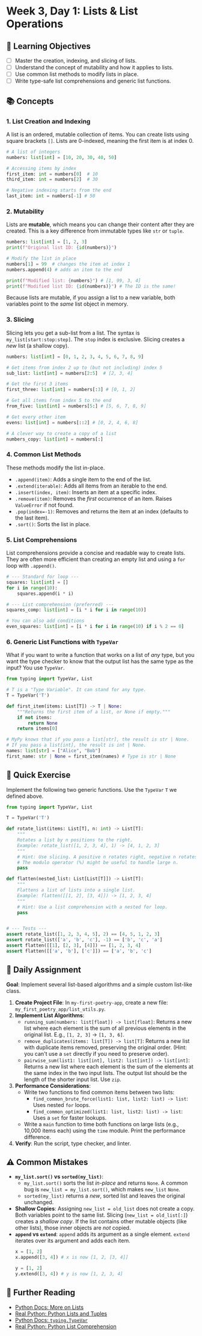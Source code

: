 # Week 3, Day 1: Lists & List Operations

## 🎯 Learning Objectives
- [ ] Master the creation, indexing, and slicing of lists.
- [ ] Understand the concept of mutability and how it applies to lists.
- [ ] Use common list methods to modify lists in place.
- [ ] Write type-safe list comprehensions and generic list functions.

## 📚 Concepts

### 1. List Creation and Indexing
A list is an ordered, mutable collection of items. You can create lists using square brackets `[]`. Lists are 0-indexed, meaning the first item is at index 0.

```python
# A list of integers
numbers: list[int] = [10, 20, 30, 40, 50]

# Accessing items by index
first_item: int = numbers[0]  # 10
third_item: int = numbers[2]  # 30

# Negative indexing starts from the end
last_item: int = numbers[-1] # 50
```

### 2. Mutability
Lists are **mutable**, which means you can change their content after they are created. This is a key difference from immutable types like `str` or `tuple`.

```python
numbers: list[int] = [1, 2, 3]
print(f"Original list ID: {id(numbers)}")

# Modify the list in place
numbers[1] = 99  # changes the item at index 1
numbers.append(4) # adds an item to the end

print(f"Modified list: {numbers}") # [1, 99, 3, 4]
print(f"Modified list ID: {id(numbers)}") # The ID is the same!
```
Because lists are mutable, if you assign a list to a new variable, both variables point to the *same* list object in memory.

### 3. Slicing
Slicing lets you get a sub-list from a list. The syntax is `my_list[start:stop:step]`. The `stop` index is exclusive. Slicing creates a *new* list (a shallow copy).

```python
numbers: list[int] = [0, 1, 2, 3, 4, 5, 6, 7, 8, 9]

# Get items from index 2 up to (but not including) index 5
sub_list: list[int] = numbers[2:5]  # [2, 3, 4]

# Get the first 3 items
first_three: list[int] = numbers[:3] # [0, 1, 2]

# Get all items from index 5 to the end
from_five: list[int] = numbers[5:] # [5, 6, 7, 8, 9]

# Get every other item
evens: list[int] = numbers[::2] # [0, 2, 4, 6, 8]

# A clever way to create a copy of a list
numbers_copy: list[int] = numbers[:]
```

### 4. Common List Methods
These methods modify the list in-place.
- `.append(item)`: Adds a single item to the end of the list.
- `.extend(iterable)`: Adds all items from an iterable to the end.
- `.insert(index, item)`: Inserts an item at a specific index.
- `.remove(item)`: Removes the *first* occurrence of an item. Raises `ValueError` if not found.
- `.pop(index=-1)`: Removes and returns the item at an index (defaults to the last item).
- `.sort()`: Sorts the list in place.

### 5. List Comprehensions
List comprehensions provide a concise and readable way to create lists. They are often more efficient than creating an empty list and using a `for` loop with `.append()`.

```python
# --- Standard for loop ---
squares: list[int] = []
for i in range(10):
    squares.append(i * i)

# --- List comprehension (preferred) ---
squares_comp: list[int] = [i * i for i in range(10)]

# You can also add conditions
even_squares: list[int] = [i * i for i in range(10) if i % 2 == 0]
```

### 6. Generic List Functions with `TypeVar`
What if you want to write a function that works on a list of *any* type, but you want the type checker to know that the output list has the same type as the input? You use `TypeVar`.

```python
from typing import TypeVar, List

# T is a "Type Variable". It can stand for any type.
T = TypeVar('T')

def first_item(items: List[T]) -> T | None:
    """Returns the first item of a list, or None if empty."""
    if not items:
        return None
    return items[0]

# MyPy knows that if you pass a list[str], the result is str | None.
# If you pass a list[int], the result is int | None.
names: list[str] = ["Alice", "Bob"]
first_name: str | None = first_item(names) # Type is str | None
```

## 🔹 Quick Exercise

Implement the following two generic functions. Use the `TypeVar` `T` we defined above.

```python
from typing import TypeVar, List

T = TypeVar('T')

def rotate_list(items: List[T], n: int) -> List[T]:
    """
    Rotates a list by n positions to the right.
    Example: rotate_list([1, 2, 3, 4], 1) -> [4, 1, 2, 3]
    """
    # Hint: Use slicing. A positive n rotates right, negative n rotates left.
    # The modulo operator (%) might be useful to handle large n.
    pass

def flatten(nested_list: List[List[T]]) -> List[T]:
    """
    Flattens a list of lists into a single list.
    Example: flatten([[1, 2], [3, 4]]) -> [1, 2, 3, 4]
    """
    # Hint: Use a list comprehension with a nested for loop.
    pass


# --- Tests ---
assert rotate_list([1, 2, 3, 4, 5], 2) == [4, 5, 1, 2, 3]
assert rotate_list(['a', 'b', 'c'], -1) == ['b', 'c', 'a']
assert flatten([[1], [2, 3], [4]]) == [1, 2, 3, 4]
assert flatten([['a', 'b'], ['c']]) == ['a', 'b', 'c']
```

## 📝 Daily Assignment
**Goal**: Implement several list-based algorithms and a simple custom list-like class.

1.  **Create Project File**: In `my-first-poetry-app`, create a new file: `my_first_poetry_app/list_utils.py`.
2.  **Implement List Algorithms**:
    - `running_sum(numbers: list[float]) -> list[float]`: Returns a new list where each element is the sum of all previous elements in the original list. E.g., `[1, 2, 3]` -> `[1, 3, 6]`.
    - `remove_duplicates(items: list[T]) -> list[T]`: Returns a new list with duplicate items removed, preserving the original order. (Hint: you can't use a `set` directly if you need to preserve order).
    - `pairwise_sum(list1: list[int], list2: list[int]) -> list[int]`: Returns a new list where each element is the sum of the elements at the same index in the two input lists. The output list should be the length of the shorter input list. Use `zip`.
3.  **Performance Considerations**:
    - Write two functions to find common items between two lists:
      - `find_common_brute_force(list1: list, list2: list) -> list`: Uses nested `for` loops.
      - `find_common_optimized(list1: list, list2: list) -> list`: Uses a `set` for faster lookups.
    - Write a `main` function to time both functions on large lists (e.g., 10,000 items each) using the `time` module. Print the performance difference.
4.  **Verify**: Run the script, type checker, and linter.

## ⚠️ Common Mistakes
- **`my_list.sort()` vs `sorted(my_list)`**:
  - `my_list.sort()` sorts the list *in-place* and returns `None`. A common bug is `new_list = my_list.sort()`, which makes `new_list` `None`.
  - `sorted(my_list)` returns a *new*, sorted list and leaves the original unchanged.
- **Shallow Copies**: Assigning `new_list = old_list` does not create a copy. Both variables point to the same list. Slicing (`new_list = old_list[:]`) creates a *shallow copy*. If the list contains other mutable objects (like other lists), those inner objects are *not* copied.
- **`append` vs `extend`**: `append` adds its argument as a single element. `extend` iterates over its argument and adds each item.
  ```python
  x = [1, 2]
  x.append([3, 4]) # x is now [1, 2, [3, 4]]

  y = [1, 2]
  y.extend([3, 4]) # y is now [1, 2, 3, 4]
  ```

## 📖 Further Reading
- [Python Docs: More on Lists](https://docs.python.org/3/tutorial/datastructures.html#more-on-lists)
- [Real Python: Python Lists and Tuples](https://realpython.com/python-lists-tuples/)
- [Python Docs: `typing.TypeVar`](https://docs.python.org/3/library/typing.html#typing.TypeVar)
- [Real Python: Python List Comprehension](https://realpython.com/list-comprehension-python/)
